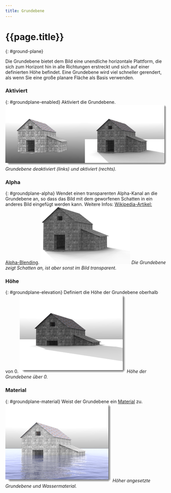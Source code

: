 ```yaml
---
title: Grundebene
---
```


# {{page.title}}
{: #ground-plane}

Die Grundebene bietet dem Bild eine unendliche horizontale Plattform, die sich zum Horizont hin in alle Richtungen erstreckt und sich auf einer definierten Höhe befindet. Eine Grundebene wird viel schneller gerendert, als wenn Sie eine große planare Fläche als Basis verwenden.

### Aktiviert
{: #groundplane-enabled}
Aktiviert die Grundebene.
![images/groundplane-002a.png](images/groundplane-002a.png)
*Grundebene deaktiviert (links) und aktiviert (rechts).*

### Alpha
{: #groundplane-alpha}
Wendet einen transparenten Alpha-Kanal an die Grundebene an, so dass das Bild mit dem geworfenen Schatten in ein anderes Bild eingefügt werden kann. Weitere Infos: [Wikipedia-Artikel: Alpha-Blending](https://de.wikipedia.org/wiki/Alpha_Blending).
![images/groundplane-004a.png](images/groundplane-004a.png)
 *Die Grundebene zeigt Schatten an, ist aber sonst im Bild transparent.*

### Höhe
{: #groundplane-elevation}
Definiert die Höhe der Grundebene oberhalb von 0.
![images/groundplane-005a.png](images/groundplane-005a.png)
*Höhe der Grundebene über 0.*

### Material
{: #groundplane-material}
Weist der Grundebene ein [Material](simple-material-properties.html) zu.
![images/groundplane-003a.png](images/groundplane-003a.png)
*Höher angesetzte Grundebene und Wassermaterial.*